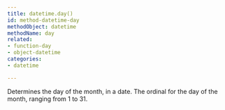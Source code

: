 ```yaml
---
title: datetime.day()
id: method-datetime-day
methodObject: datetime
methodName: day
related:
- function-day
- object-datetime
categories:
- datetime

---
```


Determines the day of the month, in a date.
        The ordinal for the day of the month, ranging from 1 to 31.